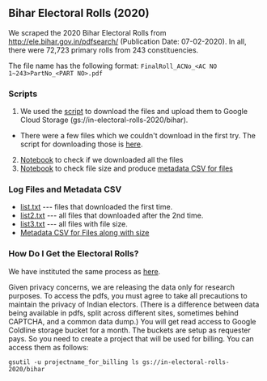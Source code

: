 ## Bihar Electoral Rolls (2020)

We scraped the 2020 Bihar Electoral Rolls from http://ele.bihar.gov.in/pdfsearch/ (Publication Date: 07-02-2020). In all, there were 72,723 primary rolls from 243 constituencies.

The file name has the following format: `FinalRoll_ACNo_<AC NO 1~243>PartNo_<PART NO>.pdf`

### Scripts

1. We used the [script](scripts/bihar.py) to download the files and upload them to Google Cloud Storage (gs://in-electoral-rolls-2020/bihar).
  - There were a few files which we couldn't download in the first try. The script for downloading those is [here](scripts/bihar_patch.py).
2. [Notebook](scripts/bihar_check.ipynb) to check if we downloaded all the files
3. [Notebook](scripts/bihar_to_csv.ipynb) to check file size and produce [metadata CSV for files](metadata_and_log_files/bihar.csv)

### Log Files and Metadata CSV

* [list.txt](metadata_and_log_files/list.txt) --- files that downloaded the first time.
* [list2.txt](metadata_and_log_files/list2.txt) --- all files that downloaded after the 2nd time.
* [list3.txt](metadata_and_log_files/list3.txt) --- all files with file size.
* [Metadata CSV for Files along with size](metadata_and_log_files/bihar.csv)

### How Do I Get the Electoral Rolls?

We have instituted the same process as [here](https://github.com/in-rolls/electoral_rolls).

Given privacy concerns, we are releasing the data only for research purposes. To access the pdfs, you must agree to take all precautions to maintain the privacy of Indian electors. (There is a difference between data being available in pdfs, split across different sites, sometimes behind CAPTCHA, and a common data dump.) You will get read access to Google Coldline storage bucket for a month. The buckets are setup as requester pays. So you need to create a project that will be used for billing. You can access them as follows:

```
gsutil -u projectname_for_billing ls gs://in-electoral-rolls-2020/bihar
```

